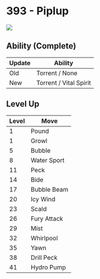 # 393 - Piplup
![][393]

## Ability (Complete)

Update | Ability
---    | ---
Old    | Torrent / None
New    | Torrent / Vital Spirit

## Level Up

Level | Move
---   | ---
  1   | Pound
  1   | Growl
  5   | Bubble
  8   | Water Sport
 11   | Peck
 14   | Bide
 17   | Bubble Beam
 20   | Icy Wind
 23   | Scald
 26   | Fury Attack
 29   | Mist
 32   | Whirlpool
 35   | Yawn
 38   | Drill Peck
 41   | Hydro Pump



[393]: /img/pokemon/393.png
